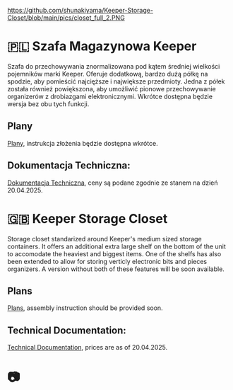https://github.com/shunakiyama/Keeper-Storage-Closet/blob/main/pics/closet_full_2.PNG


# 🇵🇱 Szafa Magazynowa Keeper
Szafa do przechowywania znormalizowana pod kątem średniej wielkości pojemników marki Keeper. Oferuje dodatkową, bardzo dużą półkę na spodzie, aby pomieścić najcięższe i największe przedmioty. Jedna z półek została również powiększona, aby umożliwić pionowe przechowywanie organizerów z drobiazgami elektronicznymi. Wkrótce dostępna będzie wersja bez obu tych funkcji.

## Plany
[Plany](plans/pl/fully_featured/fully_featured_pl.pdf), instrukcja złożenia będzie dostępna wkrótce.

## Dokumentacja Techniczna:
[Dokumentacja Techniczna](tech_docs/eng/Technical_Documentation.pdf), ceny są podane zgodnie ze stanem na dzień 20.04.2025.

# 🇬🇧 Keeper Storage Closet
Storage closet standarized around Keeper's medium sized storage containers. It offers an additional extra large shelf on the bottom of the unit to accomodate the heaviest and biggest items. One of the shelfs has also been extended to allow for storing verticly electronic bits and pieces organizers. A version without both of these features will be soon available.

## Plans
[Plans](plans/eng/plans_fully_featured_eng.pdf), assembly instruction should be provided soon.

## Technical Documentation:
[Technical Documentation](tech_docs/pl/Dokumentacja_Techniczna.pdf), prices are as of 20.04.2025.

# 📷


